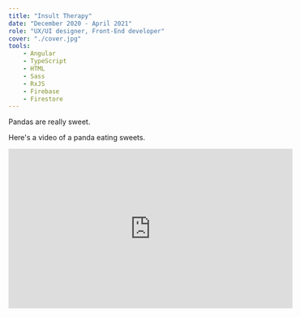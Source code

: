 ```yaml
---
title: "Insult Therapy"
date: "December 2020 - April 2021"
role: "UX/UI designer, Front-End developer"
cover: "./cover.jpg"
tools:
    - Angular
    - TypeScript
    - HTML
    - Sass
    - RxJS
    - Firebase
    - Firestore
---
```


Pandas are really sweet.

Here's a video of a panda eating sweets.

<iframe width="560" height="315" src="https://www.youtube.com/embed/4n0xNbfJLR8" frameborder="0" allowfullscreen></iframe>
